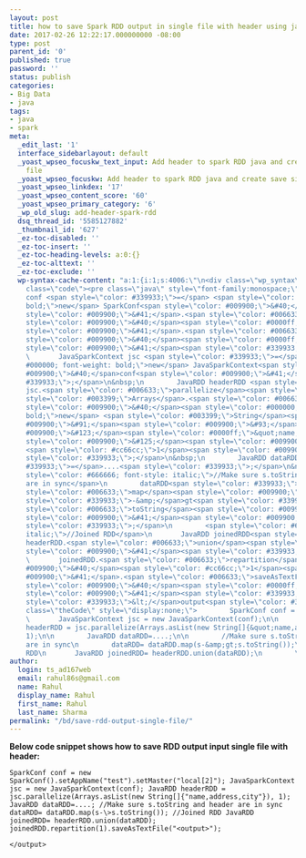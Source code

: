 ```yaml
---
layout: post
title: how to save Spark RDD output in single file with header using java
date: 2017-02-26 12:22:17.000000000 -08:00
type: post
parent_id: '0'
published: true
password: ''
status: publish
categories:
- Big Data
- java
tags:
- java
- spark
meta:
  _edit_last: '1'
  interface_sidebarlayout: default
  _yoast_wpseo_focuskw_text_input: Add header to spark RDD java and create save single
    file
  _yoast_wpseo_focuskw: Add header to spark RDD java and create save single file
  _yoast_wpseo_linkdex: '17'
  _yoast_wpseo_content_score: '60'
  _yoast_wpseo_primary_category: '6'
  _wp_old_slug: add-header-spark-rdd
  dsq_thread_id: '5585127882'
  _thumbnail_id: '627'
  _ez-toc-disabled: ''
  _ez-toc-insert: ''
  _ez-toc-heading-levels: a:0:{}
  _ez-toc-alttext: ''
  _ez-toc-exclude: ''
  wp-syntax-cache-content: "a:1:{i:1;s:4006:\"\n<div class=\"wp_syntax\" style=\"position:relative;\"><table><tr><td
    class=\"code\"><pre class=\"java\" style=\"font-family:monospace;\">        SparkConf
    conf <span style=\"color: #339933;\">=</span> <span style=\"color: #000000; font-weight:
    bold;\">new</span> SparkConf<span style=\"color: #009900;\">&#40;</span><span
    style=\"color: #009900;\">&#41;</span>.<span style=\"color: #006633;\">setAppName</span><span
    style=\"color: #009900;\">&#40;</span><span style=\"color: #0000ff;\">&quot;test&quot;</span><span
    style=\"color: #009900;\">&#41;</span>.<span style=\"color: #006633;\">setMaster</span><span
    style=\"color: #009900;\">&#40;</span><span style=\"color: #0000ff;\">&quot;local[2]&quot;</span><span
    style=\"color: #009900;\">&#41;</span><span style=\"color: #339933;\">;</span>\n
    \       JavaSparkContext jsc <span style=\"color: #339933;\">=</span> <span style=\"color:
    #000000; font-weight: bold;\">new</span> JavaSparkContext<span style=\"color:
    #009900;\">&#40;</span>conf<span style=\"color: #009900;\">&#41;</span><span style=\"color:
    #339933;\">;</span>\n&nbsp;\n        JavaRDD headerRDD <span style=\"color: #339933;\">=</span>
    jsc.<span style=\"color: #006633;\">parallelize</span><span style=\"color: #009900;\">&#40;</span><span
    style=\"color: #003399;\">Arrays</span>.<span style=\"color: #006633;\">asList</span><span
    style=\"color: #009900;\">&#40;</span><span style=\"color: #000000; font-weight:
    bold;\">new</span> <span style=\"color: #003399;\">String</span><span style=\"color:
    #009900;\">&#91;</span><span style=\"color: #009900;\">&#93;</span><span style=\"color:
    #009900;\">&#123;</span><span style=\"color: #0000ff;\">&quot;name,address,city&quot;</span><span
    style=\"color: #009900;\">&#125;</span><span style=\"color: #009900;\">&#41;</span>,
    <span style=\"color: #cc66cc;\">1</span><span style=\"color: #009900;\">&#41;</span><span
    style=\"color: #339933;\">;</span>\n&nbsp;\n        JavaRDD dataRDD<span style=\"color:
    #339933;\">=</span>....<span style=\"color: #339933;\">;</span>\n&nbsp;\n        <span
    style=\"color: #666666; font-style: italic;\">//Make sure s.toString and header
    are in sync</span>\n        dataRDD<span style=\"color: #339933;\">=</span> dataRDD.<span
    style=\"color: #006633;\">map</span><span style=\"color: #009900;\">&#40;</span>s<span
    style=\"color: #339933;\">-&amp;</span>gt<span style=\"color: #339933;\">;</span>s.<span
    style=\"color: #006633;\">toString</span><span style=\"color: #009900;\">&#40;</span><span
    style=\"color: #009900;\">&#41;</span><span style=\"color: #009900;\">&#41;</span><span
    style=\"color: #339933;\">;</span>\n        <span style=\"color: #666666; font-style:
    italic;\">//Joined RDD</span>\n       JavaRDD joinedRDD<span style=\"color: #339933;\">=</span>
    headerRDD.<span style=\"color: #006633;\">union</span><span style=\"color: #009900;\">&#40;</span>dataRDD<span
    style=\"color: #009900;\">&#41;</span><span style=\"color: #339933;\">;</span>\n&nbsp;\n
    \       joinedRDD.<span style=\"color: #006633;\">repartition</span><span style=\"color:
    #009900;\">&#40;</span><span style=\"color: #cc66cc;\">1</span><span style=\"color:
    #009900;\">&#41;</span>.<span style=\"color: #006633;\">saveAsTextFile</span><span
    style=\"color: #009900;\">&#40;</span><span style=\"color: #0000ff;\">&quot;&lt;output&gt;&quot;</span><span
    style=\"color: #009900;\">&#41;</span><span style=\"color: #339933;\">;</span>\n&nbsp;\n<span
    style=\"color: #339933;\">&lt;/</span>output<span style=\"color: #339933;\">&gt;</span></pre></td></tr></table><p
    class=\"theCode\" style=\"display:none;\">        SparkConf conf = new SparkConf().setAppName(&quot;test&quot;).setMaster(&quot;local[2]&quot;);\n
    \       JavaSparkContext jsc = new JavaSparkContext(conf);\n\n        JavaRDD
    headerRDD = jsc.parallelize(Arrays.asList(new String[]{&quot;name,address,city&quot;}),
    1);\n\n        JavaRDD dataRDD=....;\n\n        //Make sure s.toString and header
    are in sync\n        dataRDD= dataRDD.map(s-&amp;gt;s.toString());\n        //Joined
    RDD\n       JavaRDD joinedRDD= headerRDD.union(dataRDD);\n        \n        joinedRDD.repartition(1).saveAsTextFile(&quot;&lt;output&gt;&quot;);\n\n&lt;/output&gt;</p></div>\n\";}"
author:
  login: ts_ad167web
  email: rahul86s@gmail.com
  name: Rahul
  display_name: Rahul
  first_name: Rahul
  last_name: Sharma
permalink: "/bd/save-rdd-output-single-file/"
---
```

 **Below code snippet shows how to save RDD output input single file with header:**

```
SparkConf conf = new SparkConf().setAppName("test").setMaster("local[2]"); JavaSparkContext jsc = new JavaSparkContext(conf); JavaRDD headerRDD = jsc.parallelize(Arrays.asList(new String[]{"name,address,city"}), 1); JavaRDD dataRDD=....; //Make sure s.toString and header are in sync dataRDD= dataRDD.map(s-\>s.toString()); //Joined RDD JavaRDD joinedRDD= headerRDD.union(dataRDD); joinedRDD.repartition(1).saveAsTextFile("<output>");

</output>
```
